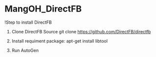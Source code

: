# MangOH_DirectFB

!Step to install DirectFB
1. Clone DirectFB Source
  git clone https://github.com/DirectFB/directfb
  
2. Install requiment package:
    apt-get install libtool

3. Run AutoGen
